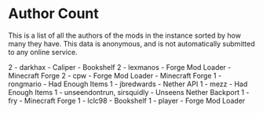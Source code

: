 # Author Count

This is a list of all the authors of the mods in the instance sorted by how many
they have. This data is anonymous, and is not automatically submitted to any
online service.

2 - darkhax
     - Caliper
     - Bookshelf
2 - lexmanos
     - Forge Mod Loader
     - Minecraft Forge
2 - cpw
     - Forge Mod Loader
     - Minecraft Forge
1 - rongmario
     - Had Enough Items
1 - jbredwards
     - Nether API
1 - mezz
     - Had Enough Items
1 - unseendontrun, sirsquidly
     - Unseens Nether Backport
1 - fry
     - Minecraft Forge
1 - lclc98
     - Bookshelf
1 - player
     - Forge Mod Loader
